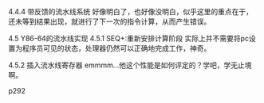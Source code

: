 4.4.4 带反馈的流水线系统
好像明白了，也好像没明白，似乎这里的重点在于，还未等到结果出现，就进行了下一次的指令计算，从而产生错误。

4.5 Y86-64的流水线实现
4.5.1 SEQ+:重新安排计算阶段
实际上并不需要将pc设置为程序员可见的状态，处理器仍然可以正确地完成工作，神奇。

4.5.2 插入流水线寄存器
emmmm…他这个性能是如何评定的？学吧，学无止境啊。

p292
